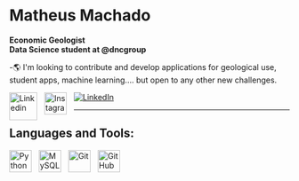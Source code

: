 # Matheus Machado

**Economic Geologist**
<br />
**Data Science student at @dncgroup**

-🌎 I'm looking to contribute and develop applications for geological use, student apps, machine learning.... but open to any other new challenges.

<img align="left" alt="Linkedin" width="50px" src="https://brand.linkedin.com/content/dam/me/business/en-us/amp/brand-site/v2/bg/LI-Bug.svg.original.svg" href="https://www.linkedin.com/in/mattlamachado" style="padding-right:10px;" />
<img align="left" alt="Instagram" width="40px" href="https://www.instagram.com/matt_machado" src="https://upload.wikimedia.org/wikipedia/commons/e/e7/Instagram_logo_2016.svg"  style="padding-right:10px;" />

[![LinkedIn](https://brand.linkedin.com/content/dam/me/business/en-us/amp/brand-site/v2/bg/LI-Bug.svg.original.svg)](https://www.linkedin.com/in/mattlamachado)

---

## Languages and Tools:

<!--[<img align="left" alt="MongoDB" width="26px" src="https://cdn.jsdelivr.net/gh/devicons/devicon/icons/mongodb/mongodb-original.svg" style="padding-right:10px;" />][webdevplaylist]
</details>
[images]: https://github.com/mattlamachado/mattlamachado/tree/master/img

[![website](https://brand.linkedin.com/content/dam/me/business/en-us/amp/brand-site/v2/bg/LI-Bug.svg.original.svg)](https://www.linkedin.com/in/mattlamachado)
&nbsp;&nbsp;
[![website](https://upload.wikimedia.org/wikipedia/commons/e/e7/Instagram_logo_2016.svg)](https://www.instagram.com/matt_machado)
-->

<img align="left" alt="Python" width="40px" src="https://s3.dualstack.us-east-2.amazonaws.com/pythondotorg-assets/media/community/logos/python-logo-only.png" style="padding-right:10px;" />
<img align="left" alt="MySQL" width="40px" src="https://cdn.jsdelivr.net/gh/devicons/devicon/icons/mysql/mysql-original.svg" style="padding-right:10px;" />
<img align="left" alt="Git" width="40px" src="https://cdn.jsdelivr.net/gh/devicons/devicon/icons/git/git-original.svg" style="padding-right:10px;" />
<img align="left" alt="GitHub" width="40px" src="https://user-images.githubusercontent.com/3369400/139447912-e0f43f33-6d9f-45f8-be46-2df5bbc91289.png" style="padding-right:10px;" />
